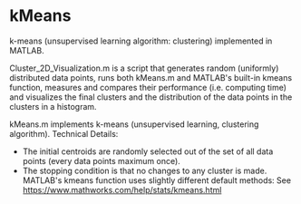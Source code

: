 # kMeans
k-means (unsupervised learning algorithm: clustering) implemented in MATLAB. 

Cluster_2D_Visualization.m is a script that generates random (uniformly) distributed data points, 
runs both kMeans.m and MATLAB's built-in kmeans function, measures and compares their performance (i.e. computing time)
and visualizes the final clusters and the distribution of the data points in the clusters in a histogram.

kMeans.m implements k-means (unsupervised learning, clustering algorithm). Technical Details:
- The initial centroids are randomly selected out of the set of all data points (every data points maximum once).
- The stopping condition is that no changes to any cluster is made.
MATLAB's kmeans function uses slightly different default methods: See https://www.mathworks.com/help/stats/kmeans.html
